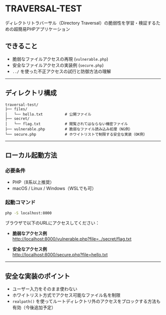 # TRAVERSAL-TEST

ディレクトリトラバーサル（Directory Traversal）の脆弱性を学習・検証するための超簡易PHPアプリケーション

## できること

- 脆弱なファイルアクセスの再現 (`vulnerable.php`)
- 安全なファイルアクセスの実装例 (`secure.php`)
- `../` を使った不正アクセスの試行と防御方法の理解

---

## ディレクトリ構成

```
traversal-test/
├── files/
│   └── hello.txt          # 公開ファイル
├── secret/
│   └── flag.txt           # 閲覧されてはならない機密ファイル
├── vulnerable.php         # 脆弱なファイル読み込み処理（NG例）
└── secure.php             # ホワイトリストで制限する安全な実装（OK例）
```

---

## ローカル起動方法

### 必要条件

- PHP（8系以上推奨）
- macOS / Linux / Windows（WSLでも可）

### 起動コマンド

```bash
php -S localhost:8000
```

ブラウザで以下のURLにアクセスしてください：

- **脆弱なアクセス例**  
  [http://localhost:8000/vulnerable.php?file=../secret/flag.txt](http://localhost:8000/vulnerable.php?file=../secret/flag.txt)

- **安全なアクセス例**  
  [http://localhost:8000/secure.php?file=hello.txt](http://localhost:8000/secure.php?file=hello.txt)

---

## 安全な実装のポイント

- ユーザー入力をそのまま使わない
- ホワイトリスト方式でアクセス可能なファイル名を制限
- `realpath()` を使ってルートディレクトリ外のアクセスをブロックする方法も有効（今後追加予定）

